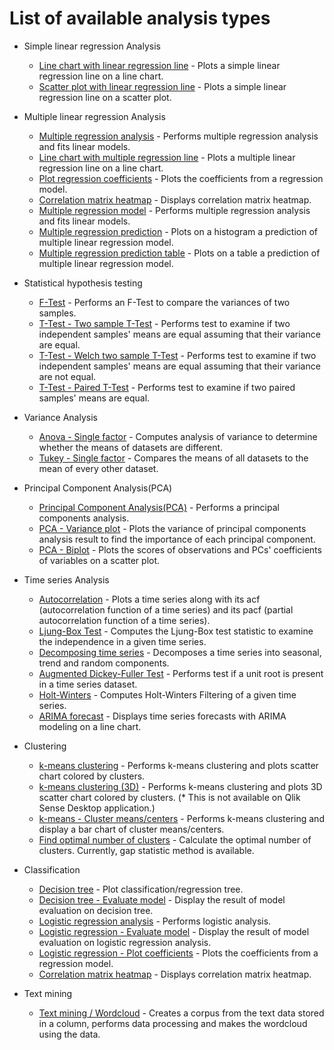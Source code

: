 # List of available analysis types

* Simple linear regression Analysis
  * [Line chart with linear regression line](simple_linear_line.md) - Plots a simple linear regression line on a line chart.
  * [Scatter plot with linear regression line](simple_linear_bubble.md) -
  Plots a simple linear regression line on a scatter plot.
  
* Multiple linear regression Analysis
  * [Multiple regression analysis](regression_analysis.md) - Performs multiple regression analysis and fits linear models.
  * [Line chart with multiple regression line](regression_analysis_line_chart.md) - Plots a multiple linear regression line on a line chart.
  * [Plot regression coefficients](coefplot.md) - Plots the coefficients from a regression model.
  * [Correlation matrix heatmap](correlation_heatmap.md) - Displays correlation matrix heatmap.
  * [Multiple regression model](regression_model.md) - Performs multiple regression analysis and fits linear models.
  * [Multiple regression prediction](regression_predict.md) - Plots on a histogram a prediction of multiple linear regression model.
  * [Multiple regression prediction table](regression_predict_table.md) - Plots on a table a prediction of multiple linear regression model.

* Statistical hypothesis testing
  * [F-Test](f_test.md) - Performs an F-Test to compare the variances of two samples.
  * [T-Test - Two sample T-Test](t_test.md) - Performs test to examine if two independent samples' means are equal assuming that their variance are equal.
  * [T-Test - Welch two sample T-Test](t_test.md) - Performs test to examine if two independent samples' means are equal assuming that their variance are not equal.
  * [T-Test - Paired T-Test](t_test.md) - Performs test to examine if two paired samples' means are equal.

* Variance Analysis
  * [Anova - Single factor](anova.md) - Computes analysis of variance to determine whether the means of datasets are different.
  * [Tukey - Single factor](tukey.md) - Compares the means of all datasets to the mean of every other dataset.

* Principal Component Analysis(PCA)
  * [Principal Component Analysis(PCA)](pca.md) - Performs a principal components analysis.
  * [PCA - Variance plot](pca_variance.md) - Plots the variance of principal components analysis result to find the importance of each principal component.
  * [PCA - Biplot](pca_biplot.md) - Plots the scores of observations and PCs' coefficients of variables on a scatter plot.

* Time series Analysis
  * [Autocorrelation](autocorrelation.md) - Plots a time series along with its acf (autocorrelation function of a time series) and its pacf (partial autocorrelation function of a time series).
  * [Ljung-Box Test](ljung_box_test.md) - Computes the Ljung-Box test statistic to examine the independence in a given time series.
  * [Decomposing time series](timeseries_decomposition.md) - Decomposes a time series into seasonal, trend and random components.
  * [Augmented Dickey-Fuller Test](augmented_dickey_fuller_test.md) - Performs test if a unit root is present in a time series dataset.
  * [Holt-Winters](holt_winters.md) - Computes Holt-Winters Filtering of a given time series.
  * [ARIMA forecast](timeseries_forecast.md) - Displays time series forecasts with ARIMA modeling on a line chart.

* Clustering
  * [k-means clustering](kmeans.md) - Performs k-means clustering and plots scatter chart colored by clusters.
  * [k-means clustering (3D)](kmeans_3d.md) - Performs k-means clustering and plots 3D scatter chart colored by clusters. (* This is not available on Qlik Sense Desktop application.)
  * [k-means - Cluster means/centers](kmeans_means.md) - Performs k-means clustering and display a bar chart of cluster means/centers.
  * [Find optimal number of clusters](kmeans_optimize.md) - Calculate the optimal number of clusters. Currently, gap statistic method is available.

* Classification
  * [Decision tree](decision_tree.md) - Plot classification/regression tree.
  * [Decision tree - Evaluate model](decision_tree_predict.md) - Display the result of model evaluation on decision tree.
  * [Logistic regression analysis](logistic_regression.md) - Performs logistic analysis.
  * [Logistic regression - Evaluate model](logistic_regression_predict.md) - Display the result of model evaluation on logistic regression analysis.
  * [Logistic regression - Plot coefficients](logistic_regression_coefplot.md) - Plots the coefficients from a regression model.
  * [Correlation matrix heatmap](correlation_heatmap.md) - Displays correlation matrix heatmap.

* Text mining
  * [Text mining / Wordcloud](textmining_wordcloud.md) - Creates a corpus from the text data stored in a column, performs data processing and makes the wordcloud using the data.
